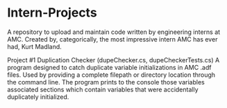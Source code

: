 # Intern-Projects
A repository to upload and maintain code written by engineering interns at AMC. Created by, categorically, the most impressive intern AMC has ever had, Kurt Madland.

Project #1 Duplication Checker (dupeChecker.cs, dupeCheckerTests.cs)
  A program designed to catch duplicate variable initializations in AMC .adf files. Used by providing a complete filepath or directory      location through the command line. The program prints to the console those variables associated sections which contain variables that were accidentally duplicately initialized.   
